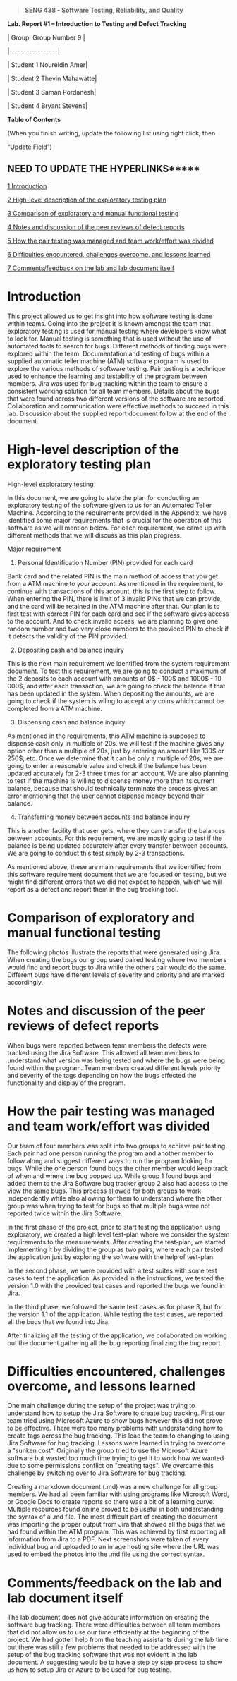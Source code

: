 
  
  

>  **SENG 438 - Software Testing, Reliability, and Quality**

  

**Lab. Report \#1 – Introduction to Testing and Defect Tracking**

  

| Group: Group Number 9 |

|-----------------|

| Student 1 Noureldin Amer|

| Student 2 Thevin Mahawatte|

| Student 3 Saman Pordanesh|

| Student 4 Bryant Stevens|

  
  

**Table of Contents**

  

(When you finish writing, update the following list using right click, then

“Update Field”)

  
  

## **NEED TO UPDATE THE HYPERLINKS*******

  

[1 Introduction](#Introduction)

  

[2 High-level description of the exploratory testing plan](#High-level-description-of-the-exploratory-testing-plan)

  

[3 Comparison of exploratory and manual functional testing](#Comparison-of-exploratory-and-manual-functional-testing)

  

[4 Notes and discussion of the peer reviews of defect reports](#Notes-and-discussion-of-the-peer-reviews-of-defect-reports)

  
[5 How the pair testing was managed and team work/effort was divided](#How-the-pair-testing-was-managed-and-team-work/effort-was-divided)
  
[6 Difficulties encountered, challenges overcome, and lessons learned](#Difficulties-encountered,-challenges-overcome,-and-lessons-earned)

[7 Comments/feedback on the lab and lab document itself](#Comments/feedback-on-the-lab-and-lab-document-itself)

  

# Introduction

  

This project allowed us to get insight into how software testing is done within teams. Going into the project it is known amongst the team that exploratory testing is used for manual testing where developers know what to look for. Manual testing is something that is used without the use of automated tools to search for bugs. Different methods of finding bugs were explored within the team. Documentation and testing of bugs within a supplied automatic teller machine (ATM) software program is used to explore the various methods of software testing. Pair testing is a technique used to enhance the learning and testability of the program between members. Jira was used for bug tracking within the team to ensure a consistent working solution for all team members. Details about the bugs that were found across two different versions of the software are reported. Collaboration and communication were effective methods to succeed in this lab. Discussion about the supplied report document follow at the end of the document.

  

# High-level description of the exploratory testing plan

  

High-level exploratory testing

In this document, we are going to state the plan for conducting an exploratory testing of the software given to us for an Automated Teller Machine. According to the requirements provided in the Appendix, we have identified some major requirements that is crucial for the operation of this software as we will mention below. For each requirement, we came up with different methods that we will discuss as this plan progress.

  

Major requirement

  

1. Personal Identification Number (PIN) provided for each card

Bank card and the related PIN is the main method of access that you get from a ATM machine to your account. As mentioned in the requirement, to continue with transactions of this account, this is the first step to follow. When entering the PIN, there is limit of 3 invalid PINs that we can provide, and the card will be retained in the ATM machine after that. Our plan is to first test with correct PIN for each card and see if the software gives access to the account. And to check invalid access, we are planning to give one random number and two very close numbers to the provided PIN to check if it detects the validity of the PIN provided.

  

2. Depositing cash and balance inquiry

This is the next main requirement we identified from the system requirement document. To test this requirement, we are going to conduct a maximum of the 2 deposits to each account with amounts of 0$ - 100$ and 1000$ - 10 000$, and after each transaction, we are going to check the balance if that has been updated in the system. When depositing the amounts, we are going to check if the system is wiling to accept any coins which cannot be completed from a ATM machine.

  

3. Dispensing cash and balance inquiry

As mentioned in the requirements, this ATM machine is supposed to dispense cash only in multiple of 20s. we will test if the machine gives any option other than a multiple of 20s, just by entering an amount like 130$ or 250$, etc. Once we determine that it can be only a multiple of 20s, we are going to enter a reasonable value and check if the balance has been updated accurately for 2-3 three times for an account. We are also planning to test if the machine is willing to dispense money more than its current balance, because that should technically terminate the process gives an error mentioning that the user cannot dispense money beyond their balance.

  

4. Transferring money between accounts and balance inquiry

This is another facility that user gets, where they can transfer the balances between accounts. For this requirement, we are mostly going to test if the balance is being updated accurately after every transfer between accounts. We are going to conduct this test simply by 2-3 transactions.

As mentioned above, these are main requirements that we identified from this software requirement document that we are focused on testing, but we might find different errors that we did not expect to happen, which we will report as a defect and report them in the bug tracking tool.

  

# Comparison of exploratory and manual functional testing

  

The following photos illustrate the reports that were generated using Jira. When creating the bugs our group used paired testing where two members would find and report bugs to Jira while the others pair would do the same. Different bugs have different levels of severity and priority and are marked accordingly.

  

# Notes and discussion of the peer reviews of defect reports

  

When bugs were reported between team members the defects were tracked using the Jira Software. This allowed all team members to understand what version was being tested and where the bugs were being found within the program. Team members created different levels priority and severity of the tags depending on how the bugs effected the functionality and display of the program.

  

# How the pair testing was managed and team work/effort was divided

  

Our team of four members was split into two groups to achieve pair testing. Each pair had one person running the program and another member to follow along and suggest different ways to run the program looking for bugs. While the one person found bugs the other member would keep track of when and where the bug popped up. While group 1 found bugs and added them to the Jira Software bug tracker group 2 also had access to the view the same bugs. This process allowed for both groups to work independently while also allowing for them to understand where the other group was when trying to test for bugs so that multiple bugs were not reported twice within the Jira Software.

  

In the first phase of the project, prior to start testing the application using exploratory, we created a high level test-plan where we consider the system requirements to the measurements. After creating the test-plan, we started implementing it by dividing the group as two pairs, where each pair tested the application just by exploring the software with the help of test-plan.

In the second phase, we were provided with a test suites with some test cases to test the application. As provided in the instructions, we tested the version 1.0 with the provided test cases and reported the bugs we found in Jira.

In the third phase, we followed the same test cases as for phase 3, but for the version 1.1 of the application. While testing the test cases, we reported all the bugs that we found into Jira.

After finalizing all the testing of the application, we collaborated on working out the document gathering all the bug reporting finalizing the bug report.

  
  

# Difficulties encountered, challenges overcome, and lessons learned

  

One main challenge during the setup of the project was trying to understand how to setup the Jira Software to create bug tracking. First our team tried using Microsoft Azure to show bugs however this did not prove to be effective. There were too many problems with understanding how to create tags across the bug tracking. This lead the team to changing to using Jira Software for bug tracking. Lessons were learned in trying to overcome a "sunken cost". Originally the group tried to use the Microsoft Azure software but wasted too much time trying to get it to work how we wanted due to some permissions conflict on "creating tags". We overcame this challenge by switching over to Jira Software for bug tracking.

  

Creating a markdown document (.md) was a new challenge for all group members. We had all been familiar with using programs like Microsoft Word, or Google Docs to create reports so there was a bit of a learning curve. Multiple resources found online proved to be useful in both understanding the syntax of a .md file. The most difficult part of creating the document was importing the proper output from Jira that showed all the bugs that we had found within the ATM program. This was achieved by first exporting all information from Jira to a PDF. Next screenshots were taken of every individual bug and uploaded to an image hosting site where the URL was used to embed the photos into the .md file using the correct syntax.

  
  

# Comments/feedback on the lab and lab document itself

  

The lab document does not give accurate information on creating the software bug tracking. There were difficulties between all team members that did not allow us to use our time efficiently at the beginning of the project. We had gotten help from the teaching assistants during the lab time but there was still a few problems that needed to be addressed with the setup of the bug tracking software that was not evident in the lab document. A suggesting would be to have a step by step process to show us how to setup Jira or Azure to be used for bug testing.
